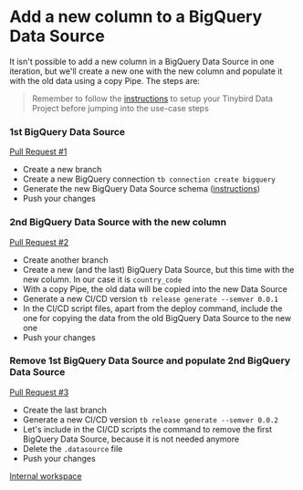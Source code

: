 # Add a new column to a BigQuery Data Source

It isn't possible to add a new column in a BigQuery Data Source in one iteration, but we'll create a new one with the new column and populate it with the old data using a copy Pipe. The steps are:

> Remember to follow the [instructions](../README.md) to setup your Tinybird Data Project before jumping into the use-case steps

### 1st BigQuery Data Source 

[Pull Request #1](https://github.com/tinybirdco/use-case-examples/pull/15)

- Create a new branch
- Create a new BigQuery connection `tb connection create bigquery` 
- Generate the new BigQuery Data Source schema ([instructions](https://www.tinybird.co/docs/ingest/bigquery.html))
- Push your changes

### 2nd BigQuery Data Source with the new column

[Pull Request #2](https://github.com/tinybirdco/use-case-examples/pull/19)

- Create another branch
- Create a new (and the last) BigQuery Data Source, but this time with the new column. In our case it is `country_code`
- With a copy Pipe, the old data will be copied into the new Data Source
- Generate a new CI/CD version `tb release generate --semver 0.0.1`
- In the CI/CD script files, apart from the deploy command, include the one for copying the data from the old BigQuery Data Source to the new one
- Push your changes

### Remove 1st BigQuery Data Source and populate 2nd BigQuery Data Source

[Pull Request #3](https://github.com/tinybirdco/use-case-examples/pull/24)

- Create the last branch
- Generate a new CI/CD version `tb release generate --semver 0.0.2`
- Let's include in the CI/CD scripts the command to remove the first BigQuery Data Source, because it is not needed anymore
- Delete the `.datasource` file
- Push your changes


[Internal workspace](https://ui.tinybird.co/55bd1979-6638-434d-9049-324112188f32/dashboard)